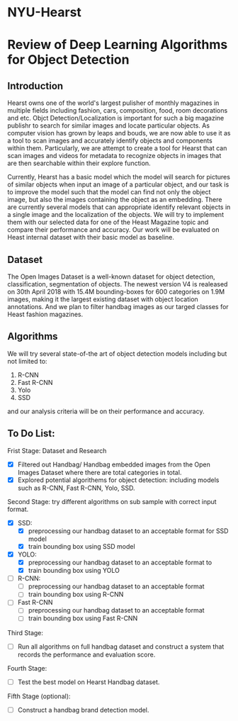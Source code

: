 # NYU-Hearst
# Review of Deep Learning Algorithms for Object Detection
## Introduction
Hearst owns one of the world's largest pulisher of monthly magazines in multiple fields including fashion, cars, composition, food, room decorations and etc. Objct Detection/Localization is important for such a big magazine publishr to search for similar images and locate particular objects. As computer vision has grown by leaps and bouds, we are now able to use it as a tool to scan images and accurately identify objects and components within them. Particularly, we are attempt to create a tool for Hearst that can scan images and videos for metadata to recognize objects in images that are then searchable within their explore function.

Currently, Hearst has a basic model which the model will search for pictures of similar objects when input an image of a particular object, and our task is to improve the model such that the model can find not only the object image, but also the images containing the object as an embedding. There are currently several models that can appropriate identify relevant objects in a single image and the localization of the objects. We will try to implement them with our selected data for one of the Heast Magazine topic and compare their performance and accuracy. Our work will be evaluated on Heast internal dataset with their basic model as baseline. 


## Dataset
The Open Images Dataset is a well-known dataset for object detection, classification, segmentation of objects. The newest version V4 is realeased on 30th April 2018 with 15.4M bounding-boxes for 600 categories on 1.9M images, making it the largest existing dataset with object location annotations. And we plan to filter handbag images as our targed classes for Heast fashion magazines.


## Algorithms
We will try several state-of-the art of object detection models including but not limited to:

1. R-CNN
2. Fast R-CNN
3. Yolo
4. SSD

and our analysis criteria will be on their performance and accuracy. 

## To Do List:
Frist Stage: Dataset and Research
- [x] Filtered out Handbag/ Handbag embedded images from the Open Images Dataset where there are total categories in total.
- [x] Explored potential algorithems for object detection: including models such as R-CNN, Fast R-CNN, Yolo, SSD.

Second Stage: try different algorithms on sub sample with correct input format.
- [x] SSD:
  - [x] preprocessing our handbag dataset to an acceptable format for SSD model
  - [x] train bounding box using SSD model
- [x] YOLO:
  - [x] preprocessing our handbag dataset to an acceptable format to <object-class> <x> <y> <width> <height>
  - [x] train bounding box using YOLO
- [ ] R-CNN:
  - [ ] preprocessing our handbag dataset to an acceptable format
  - [ ] train bounding box using R-CNN
- [ ] Fast R-CNN
  - [ ] preprocessing our handbag dataset to an acceptable format
  - [ ] train bounding box using Fast R-CNN
  
Third Stage: 
- [ ] Run all algorithms on full handbag dataset and construct a system that records the performance and evaluation score.

Fourth Stage:
- [ ] Test the best model on Hearst Handbag dataset.

Fifth Stage (optional):
- [ ] Construct a handbag brand detection model.

